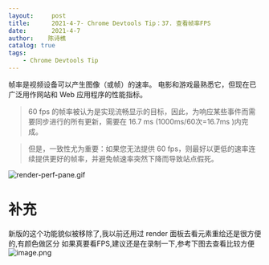 ```yaml
---
layout:     post
title:      2021-4-7- Chrome Devtools Tip：37. 查看帧率FPS 
date:       2021-4-7
author:    陈诗樵
catalog: true
tags:
    - Chrome Devtools Tip
---
```


帧率是视频设备可以产生图像（或帧）的速率。 电影和游戏最熟悉它，但现在已广泛用作网站和 Web 应用程序的性能指标。
> 60 fps 的帧率被认为是实现流畅显示的目标，因此，为响应某些事件而需要同步进行的所有更新，需要在 16.7 ms (1000ms/60次=16.7ms  )内完成。

> 但是，一致性尤为重要：如果您无法提供 60 fps，则最好以更低的速率连续提供更好的帧率，并避免帧速率突然下降而导致站点假死。


![render-perf-pane.gif](https://upload-images.jianshu.io/upload_images/8156292-e47f4f9b065e1322.gif?imageMogr2/auto-orient/strip)
# 补充
新版的这个功能貌似被移除了,我以前还用过 render 面板去看元素重绘还是很方便的,有颜色做区分
如果真要看FPS,建议还是在录制一下,参考下图去查看比较方便
![image.png](https://upload-images.jianshu.io/upload_images/8156292-eb77c220b0f33ff5.png?imageMogr2/auto-orient/strip%7CimageView2/2/w/1240)
